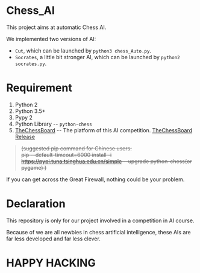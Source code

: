 # Chess_AI
This project aims at automatic Chess AI.

We implemented two versions of AI:

 - `Cut`, which can be launched by `python3 chess_Auto.py`.
 - `Socrates`, a little bit stronger AI, which can be launched by `python2 socrates.py`.

# Requirement
1. Python 2
2. Python 3.5+
3. Pypy 2
4. Python Library -- `python-chess`
5. [TheChessBoard] -- The platform of this AI competition. [TheChessBoard Release]

>~~(suggested pip command for Chinese users:</br>~~
>~~pip --default-timeout=6000 install -i https://pypi.tuna.tsinghua.edu.cn/simple --upgrade python-chess(or pygame) )~~

If you can get across the Great Firewall, nothing could be your problem.

# Declaration
This repository is only for our project involved in a competition in AI course.

Because of we are all newbies in chess artificial intelligence, these AIs are far less developed and far less clever.

# HAPPY HACKING

[TheChessBoard]: <https://github.com/shunf4/TheChessBoard>
[TheChessBoard Release]: <https://www.shunwww.cn/file/chessboard/>